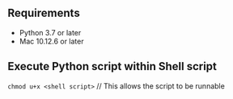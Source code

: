 ## Requirements
* Python 3.7 or later
* Mac 10.12.6 or later

## Execute Python script within Shell script  
``` chmod u+x <shell script> ``` // This allows the script to be runnable
